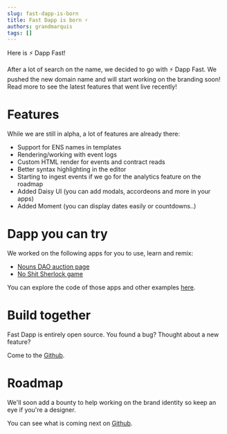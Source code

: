 ```yaml
---
slug: fast-dapp-is-born
title: Fast Dapp is born ⚡
authors: grandmarquis
tags: []
---
```


Here is ⚡ Dapp Fast!

After a lot of search on the name, we decided to go with ⚡ Dapp Fast. We pushed the new domain name and will start working on the branding soon! Read more to see the latest features that went live recently!

<!--truncate-->

# Features

While we are still in alpha, a lot of features are already there:
* Support for ENS names in templates
* Rendering/working with event logs
* Custom HTML render for events and contract reads
* Better syntax highlighting in the editor
* Starting to ingest events if we go for the analytics feature on the roadmap
* Added Daisy UI (you can add modals, accordeons and more in your apps)
* Added Moment (you can display dates easily or countdowns..)


# Dapp you can try

We worked on the following apps for you to use, learn and remix:
* [Nouns DAO auction page](https://fastdapp.xyz/app/nouns)
* [No Shit Sherlock game](https://fastdapp.xyz/app/no_shit_sherlock)

You can explore the code of those apps and other examples [here](https://github.com/verynifty/fastdapp/tree/main/examples).


# Build together

Fast Dapp is entirely open source. You found a bug? Thought about a new feature? 

Come to the [Github](https://github.com/verynifty/fastdapp).

# Roadmap

We'll soon add a bounty to help working on the brand identity so keep an eye if you're a designer.

You can see what is coming next on [Github](https://github.com/verynifty/fastdapp/issues).